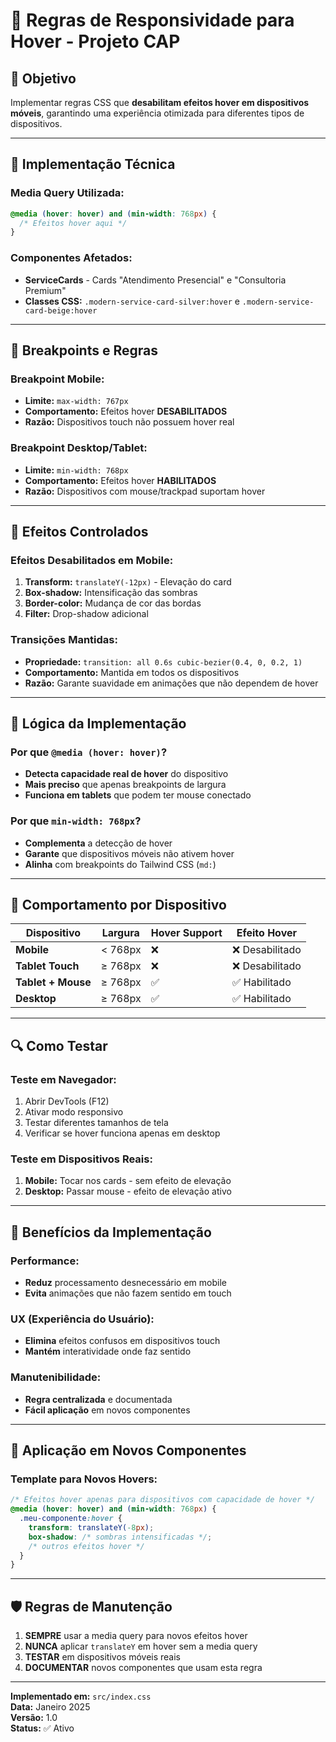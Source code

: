 # 📱 Regras de Responsividade para Hover - Projeto CAP

## 🎯 **Objetivo**
Implementar regras CSS que **desabilitam efeitos hover em dispositivos móveis**, garantindo uma experiência otimizada para diferentes tipos de dispositivos.

---

## 🔧 **Implementação Técnica**

### **Media Query Utilizada:**
```css
@media (hover: hover) and (min-width: 768px) {
  /* Efeitos hover aqui */
}
```

### **Componentes Afetados:**
- **ServiceCards** - Cards "Atendimento Presencial" e "Consultoria Premium"
- **Classes CSS:** `.modern-service-card-silver:hover` e `.modern-service-card-beige:hover`

---

## 📐 **Breakpoints e Regras**

### **Breakpoint Mobile:**
- **Limite:** `max-width: 767px`
- **Comportamento:** Efeitos hover **DESABILITADOS**
- **Razão:** Dispositivos touch não possuem hover real

### **Breakpoint Desktop/Tablet:**
- **Limite:** `min-width: 768px`
- **Comportamento:** Efeitos hover **HABILITADOS**
- **Razão:** Dispositivos com mouse/trackpad suportam hover

---

## 🎨 **Efeitos Controlados**

### **Efeitos Desabilitados em Mobile:**
1. **Transform:** `translateY(-12px)` - Elevação do card
2. **Box-shadow:** Intensificação das sombras
3. **Border-color:** Mudança de cor das bordas
4. **Filter:** Drop-shadow adicional

### **Transições Mantidas:**
- **Propriedade:** `transition: all 0.6s cubic-bezier(0.4, 0, 0.2, 1)`
- **Comportamento:** Mantida em todos os dispositivos
- **Razão:** Garante suavidade em animações que não dependem de hover

---

## 🧠 **Lógica da Implementação**

### **Por que `@media (hover: hover)`?**
- **Detecta capacidade real de hover** do dispositivo
- **Mais preciso** que apenas breakpoints de largura
- **Funciona em tablets** que podem ter mouse conectado

### **Por que `min-width: 768px`?**
- **Complementa** a detecção de hover
- **Garante** que dispositivos móveis não ativem hover
- **Alinha** com breakpoints do Tailwind CSS (`md:`)

---

## 📱 **Comportamento por Dispositivo**

| Dispositivo | Largura | Hover Support | Efeito Hover |
|-------------|---------|---------------|--------------|
| **Mobile** | < 768px | ❌ | ❌ Desabilitado |
| **Tablet Touch** | ≥ 768px | ❌ | ❌ Desabilitado |
| **Tablet + Mouse** | ≥ 768px | ✅ | ✅ Habilitado |
| **Desktop** | ≥ 768px | ✅ | ✅ Habilitado |

---

## 🔍 **Como Testar**

### **Teste em Navegador:**
1. Abrir DevTools (F12)
2. Ativar modo responsivo
3. Testar diferentes tamanhos de tela
4. Verificar se hover funciona apenas em desktop

### **Teste em Dispositivos Reais:**
1. **Mobile:** Tocar nos cards - sem efeito de elevação
2. **Desktop:** Passar mouse - efeito de elevação ativo

---

## 🚀 **Benefícios da Implementação**

### **Performance:**
- **Reduz** processamento desnecessário em mobile
- **Evita** animações que não fazem sentido em touch

### **UX (Experiência do Usuário):**
- **Elimina** efeitos confusos em dispositivos touch
- **Mantém** interatividade onde faz sentido

### **Manutenibilidade:**
- **Regra centralizada** e documentada
- **Fácil aplicação** em novos componentes

---

## 📝 **Aplicação em Novos Componentes**

### **Template para Novos Hovers:**
```css
/* Efeitos hover apenas para dispositivos com capacidade de hover */
@media (hover: hover) and (min-width: 768px) {
  .meu-componente:hover {
    transform: translateY(-8px);
    box-shadow: /* sombras intensificadas */;
    /* outros efeitos hover */
  }
}
```

---

## 🛡️ **Regras de Manutenção**

1. **SEMPRE** usar a media query para novos efeitos hover
2. **NUNCA** aplicar `translateY` em hover sem a media query
3. **TESTAR** em dispositivos móveis reais
4. **DOCUMENTAR** novos componentes que usam esta regra

---

**Implementado em:** `src/index.css`  
**Data:** Janeiro 2025  
**Versão:** 1.0  
**Status:** ✅ Ativo